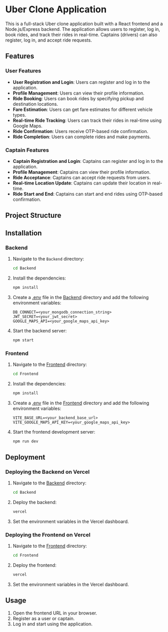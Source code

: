 # Uber Clone Application

This is a full-stack Uber clone application built with a React frontend and a Node.js/Express backend. The application allows users to register, log in, book rides, and track their rides in real-time. Captains (drivers) can also register, log in, and accept ride requests.

## Features

### User Features
- **User Registration and Login**: Users can register and log in to the application.
- **Profile Management**: Users can view their profile information.
- **Ride Booking**: Users can book rides by specifying pickup and destination locations.
- **Fare Estimation**: Users can get fare estimates for different vehicle types.
- **Real-time Ride Tracking**: Users can track their rides in real-time using Google Maps.
- **Ride Confirmation**: Users receive OTP-based ride confirmation.
- **Ride Completion**: Users can complete rides and make payments.

### Captain Features
- **Captain Registration and Login**: Captains can register and log in to the application.
- **Profile Management**: Captains can view their profile information.
- **Ride Acceptance**: Captains can accept ride requests from users.
- **Real-time Location Update**: Captains can update their location in real-time.
- **Ride Start and End**: Captains can start and end rides using OTP-based confirmation.

## Project Structure


## Installation

### Backend

1. Navigate to the `Backend` directory:
    ```sh
    cd Backend
    ```

2. Install the dependencies:
    ```sh
    npm install
    ```

3. Create a [.env](http://_vscodecontentref_/22) file in the [Backend](http://_vscodecontentref_/23) directory and add the following environment variables:
    ```env
    DB_CONNECT=<your_mongodb_connection_string>
    JWT_SECRET=<your_jwt_secret>
    GOOGLE_MAPS_API=<your_google_maps_api_key>
    ```

4. Start the backend server:
    ```sh
    npm start
    ```

### Frontend

1. Navigate to the [Frontend](http://_vscodecontentref_/24) directory:
    ```sh
    cd Frontend
    ```

2. Install the dependencies:
    ```sh
    npm install
    ```

3. Create a [.env](http://_vscodecontentref_/25) file in the [Frontend](http://_vscodecontentref_/26) directory and add the following environment variables:
    ```env
    VITE_BASE_URL=<your_backend_base_url>
    VITE_GOOGLE_MAPS_API_KEY=<your_google_maps_api_key>
    ```

4. Start the frontend development server:
    ```sh
    npm run dev
    ```

## Deployment

### Deploying the Backend on Vercel

1. Navigate to the [Backend](http://_vscodecontentref_/27) directory:
    ```sh
    cd Backend
    ```

2. Deploy the backend:
    ```sh
    vercel
    ```

3. Set the environment variables in the Vercel dashboard.

### Deploying the Frontend on Vercel

1. Navigate to the [Frontend](http://_vscodecontentref_/28) directory:
    ```sh
    cd Frontend
    ```

2. Deploy the frontend:
    ```sh
    vercel
    ```

3. Set the environment variables in the Vercel dashboard.

## Usage

1. Open the frontend URL in your browser.
2. Register as a user or captain.
3. Log in and start using the application.

